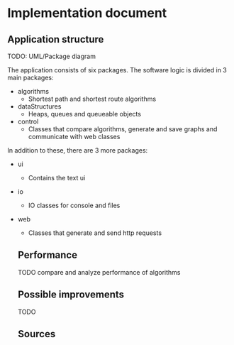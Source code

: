 # Implementation document

## Application structure

TODO: UML/Package diagram

The application consists of six packages. The software logic is divided in 3 main packages:

- algorithms
  - Shortest path and shortest route algorithms
- dataStructures
  - Heaps, queues and queueable objects
- control
  - Classes that compare algorithms, generate and save graphs and communicate with web classes

In addition to these, there are 3 more packages:

- ui
  - Contains the text ui
- io
  - IO classes for console and files
- web
  - Classes that generate and send http requests
  
  ## Performance
  
  TODO compare and analyze performance of algorithms
  
  ## Possible improvements
  
  TODO
  
  ## Sources
  
  
